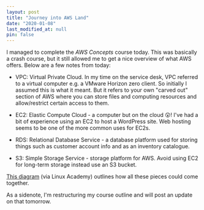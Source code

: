 ```yaml
---
layout: post
title: "Journey into AWS Land"
date: "2020-01-08"
last_modified_at: null
pin: false
---
```


I managed to complete the _AWS Concepts_ course today. This was basically a crash course, but it still allowed me to get a nice overview of what AWS offers. Below are a few notes from today:

- VPC: Virtual Private Cloud. In my time on the service desk, VPC referred to a virtual computer e.g. a VMware Horizon zero client. So initially I assumed this is what it meant. But it refers to your own "carved out" section of AWS where you can store files and computing resources and allow/restrict certain access to them.

- EC2: Elastic Compute Cloud - a computer but on the cloud 😲! I've had a bit of experience using an EC2 to host a WordPress site. Web hosting seems to be one of the more common uses for EC2s.

- RDS: Relational Database Service - a database platform used for storing things such as customer account info and as an inventory catalogue.

- S3: Simple Storage Service - storage platform for AWS. Avoid using EC2 for long-term storage instead use an S3 bucket.

[This diagram](/assets/images/aws-architecture.png) (via Linux Academy) outlines how all these pieces could come together.

As a sidenote, I'm restructuring my course outline and will post an update on that tomorrow.
